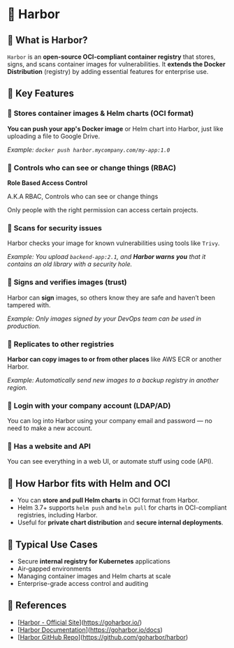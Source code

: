 # 💚 Harbor

## 💛 What is Harbor?

`Harbor` is an **open-source OCI-compliant container registry** that stores, signs, and scans container images for vulnerabilities. It **extends the Docker Distribution** (registry) by adding essential features for enterprise use.

## 💛 Key Features

### 🤍 **Stores container images & Helm charts (OCI format)**

**You can push your app's Docker image** or Helm chart into Harbor, just like uploading a file to Google Drive.

*Example: `docker push harbor.mycompany.com/my-app:1.0`*

### 🤍 **Controls who can see or change things (RBAC)**

<aside>

**Role Based Access Control**

A.K.A RBAC, Controls who can see or change things 

</aside>

Only people with the right permission can access certain projects.

### 🤍 **Scans for security issues**

Harbor checks your image for known vulnerabilities using tools like `Trivy`.

*Example: You upload `backend-app:2.1`, and **Harbor warns** **you** that it contains an old library with a security hole.*

### 🤍 **Signs and verifies images (trust)**

Harbor can **sign** images, so others know they are safe and haven’t been tampered with.

*Example: Only images signed by your DevOps team can be used in production.*

### 🤍 **Replicates to other registries**

**Harbor can copy images to or from other places** like AWS ECR or another Harbor.

*Example: Automatically send new images to a backup registry in another region.*

### 🤍 **Login with your company account (LDAP/AD)**

You can log into Harbor using your company email and password — no need to make a new account.

### 🤍 **Has a website and API**

You can see everything in a web UI, or automate stuff using code (API).

## 💛 How Harbor fits with Helm and OCI

- You can **store and pull Helm charts** in OCI format from Harbor.
- Helm 3.7+ supports `helm push` and `helm pull` for charts in OCI-compliant registries, including Harbor.
- Useful for **private chart distribution** and **secure internal deployments**.

## 💛 Typical Use Cases

- Secure **internal registry for Kubernetes** applications
- Air-gapped environments
- Managing container images and Helm charts at scale
- Enterprise-grade access control and auditing

## 💛 References

- [[Harbor - Official Site](https://goharbor.io/)](https://goharbor.io/)
- [[Harbor Documentation](https://goharbor.io/docs)](https://goharbor.io/docs)
- [[Harbor GitHub Repo](https://github.com/goharbor/harbor)](https://github.com/goharbor/harbor)

